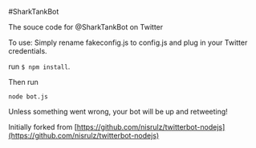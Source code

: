 #SharkTankBot

The souce code for @SharkTankBot on Twitter

To use:
Simply rename fakeconfig.js to config.js and plug in your Twitter credentials.

run `$ npm install`.

Then run 
```
node bot.js
```

Unless something went wrong, your bot will be up and retweeting!




Initially forked from [https://github.com/nisrulz/twitterbot-nodejs](https://github.com/nisrulz/twitterbot-nodejs)
